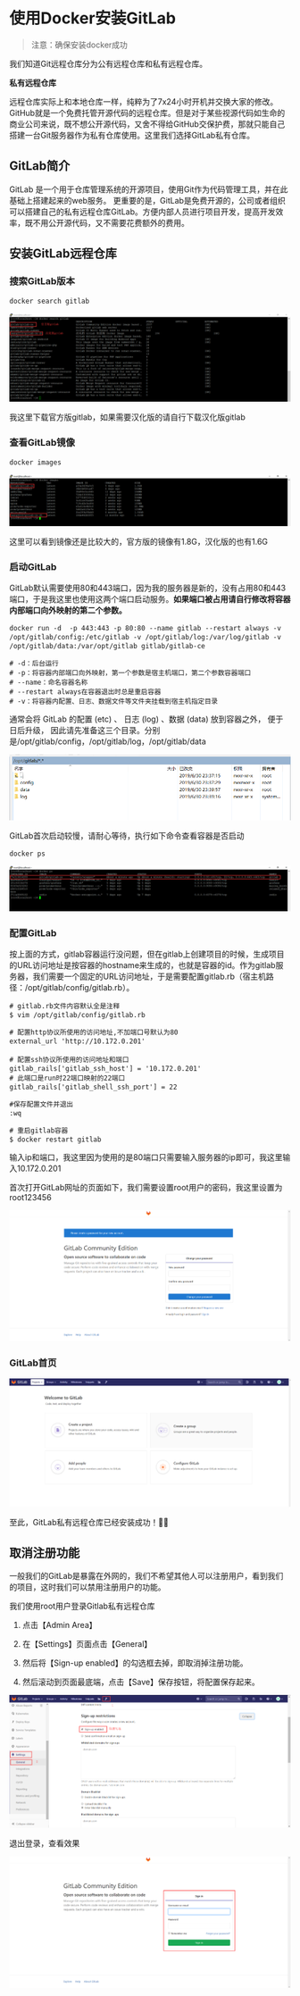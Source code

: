 # 使用Docker安装GitLab

> 注意：确保安装docker成功

我们知道Git远程仓库分为公有远程仓库和私有远程仓库。

**私有远程仓库**

远程仓库实际上和本地仓库一样，纯粹为了7x24小时开机并交换大家的修改。GitHub就是一个免费托管开源代码的远程仓库。但是对于某些视源代码如生命的商业公司来说，既不想公开源代码，又舍不得给GitHub交保护费，那就只能自己搭建一台Git服务器作为私有仓库使用。这里我们选择GitLab私有仓库。


## GitLab简介

GitLab 是一个用于仓库管理系统的开源项目，使用Git作为代码管理工具，并在此基础上搭建起来的web服务。
更重要的是，GitLab是免费开源的，公司或者组织可以搭建自己的私有远程仓库GitLab。方便内部人员进行项目开发，提高开发效率，既不用公开源代码，又不需要花费额外的费用。




## 安装GitLab远程仓库

### 搜索GitLab版本

```shell
docker search gitlab
```

![搜索GitLab版本](https://raw.githubusercontent.com/JourWon/image/master/使用Docker安装GitLab/搜索GitLab版本.png)

我这里下载官方版gitlab，如果需要汉化版的请自行下载汉化版gitlab

### 查看GitLab镜像

```shell
docker images
```

![GitLab镜像](https://raw.githubusercontent.com/JourWon/image/master/使用Docker安装GitLab/GitLab镜像.png)

这里可以看到镜像还是比较大的，官方版的镜像有1.8G，汉化版的也有1.6G



### 启动GitLab

GitLab默认需要使用80和443端口，因为我的服务器是新的，没有占用80和443端口，于是我这里也使用这两个端口启动服务。**如果端口被占用请自行修改将容器内部端口向外映射的第二个参数。**

```shell
docker run -d  -p 443:443 -p 80:80 --name gitlab --restart always -v /opt/gitlab/config:/etc/gitlab -v /opt/gitlab/log:/var/log/gitlab -v /opt/gitlab/data:/var/opt/gitlab gitlab/gitlab-ce
```

```shell
# -d：后台运行
# -p：将容器内部端口向外映射，第一个参数是宿主机端口，第二个参数容器端口
# --name：命名容器名称
# --restart always在容器退出时总是重启容器
# -v：将容器内配置、日志、数据文件等文件夹挂载到宿主机指定目录
```

通常会将 GitLab 的配置 (etc) 、 日志 (log) 、数据 (data) 放到容器之外， 便于日后升级， 因此请先准备这三个目录。分别是/opt/gitlab/config，/opt/gitlab/log，/opt/gitlab/data

![GitLab宿主机目录](https://raw.githubusercontent.com/JourWon/image/master/使用Docker安装GitLab/GitLab宿主机目录.png)



GitLab首次启动较慢，请耐心等待，执行如下命令查看容器是否启动

```shell
docker ps
```

![GitLab容器](https://raw.githubusercontent.com/JourWon/image/master/使用Docker安装GitLab/GitLab容器.png)



### 配置GitLab

按上面的方式，gitlab容器运行没问题，但在gitlab上创建项目的时候，生成项目的URL访问地址是按容器的hostname来生成的，也就是容器的id。作为gitlab服务器，我们需要一个固定的URL访问地址，于是需要配置gitlab.rb（宿主机路径：/opt/gitlab/config/gitlab.rb）。

```shell
# gitlab.rb文件内容默认全是注释
$ vim /opt/gitlab/config/gitlab.rb
```

```shell
# 配置http协议所使用的访问地址,不加端口号默认为80
external_url 'http://10.172.0.201'

# 配置ssh协议所使用的访问地址和端口
gitlab_rails['gitlab_ssh_host'] = '10.172.0.201'
# 此端口是run时22端口映射的22端口
gitlab_rails['gitlab_shell_ssh_port'] = 22
```

```shell
#保存配置文件并退出
:wq
```

```shell
# 重启gitlab容器
$ docker restart gitlab
```



输入ip和端口，我这里因为使用的是80端口只需要输入服务器的ip即可，我这里输入10.172.0.201

首次打开GitLab网址的页面如下，我们需要设置root用户的密码，我这里设置为root123456

![首次打开GitLab网址](https://raw.githubusercontent.com/JourWon/image/master/使用Docker安装GitLab/首次打开GitLab网址.png)

### GitLab首页

![GitLab首页](https://raw.githubusercontent.com/JourWon/image/master/使用Docker安装GitLab/GitLab首页.png)

至此，GitLab私有远程仓库已经安装成功！👏👏



## 取消注册功能

一般我们的GitLab是暴露在外网的，我们不希望其他人可以注册用户，看到我们的项目，这时我们可以禁用注册用户的功能。

我们使用root用户登录Gitlab私有远程仓库

1. 点击【Admin Area】

2. 在【Settings】页面点击【General】 

3. 然后将【Sign-up enabled】的勾选框去掉，即取消掉注册功能。

4. 然后滚动到页面最底端，点击【Save】保存按钮，将配置保存起来。

![取消注册功能](https://raw.githubusercontent.com/JourWon/image/master/使用Docker安装GitLab/取消注册功能.png)



退出登录，查看效果

![取消注册功能后的登录页面](https://raw.githubusercontent.com/JourWon/image/master/使用Docker安装GitLab/取消注册功能后的登录页面.png)